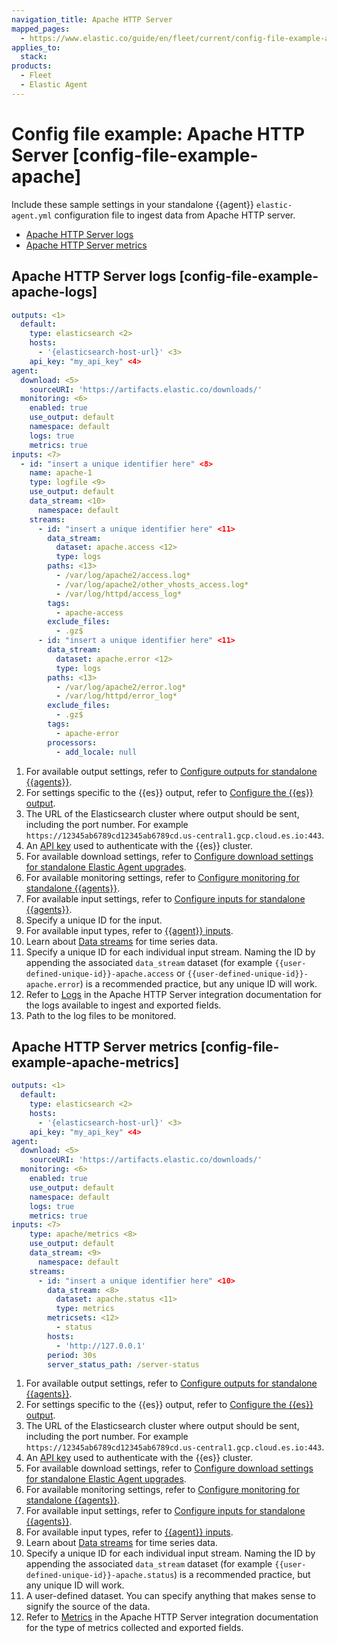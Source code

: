 ```yaml
---
navigation_title: Apache HTTP Server
mapped_pages:
  - https://www.elastic.co/guide/en/fleet/current/config-file-example-apache.html
applies_to:
  stack:
products:
  - Fleet
  - Elastic Agent
---
```


# Config file example: Apache HTTP Server [config-file-example-apache]


Include these sample settings in your standalone {{agent}} `elastic-agent.yml` configuration file to ingest data from Apache HTTP server.

* [Apache HTTP Server logs](#config-file-example-apache-logs)
* [Apache HTTP Server metrics](#config-file-example-apache-metrics)

## Apache HTTP Server logs [config-file-example-apache-logs]

```yaml
outputs: <1>
  default:
    type: elasticsearch <2>
    hosts:
      - '{elasticsearch-host-url}' <3>
    api_key: "my_api_key" <4>
agent:
  download: <5>
    sourceURI: 'https://artifacts.elastic.co/downloads/'
  monitoring: <6>
    enabled: true
    use_output: default
    namespace: default
    logs: true
    metrics: true
inputs: <7>
  - id: "insert a unique identifier here" <8>
    name: apache-1
    type: logfile <9>
    use_output: default
    data_stream: <10>
      namespace: default
    streams:
      - id: "insert a unique identifier here" <11>
        data_stream:
          dataset: apache.access <12>
          type: logs
        paths: <13>
          - /var/log/apache2/access.log*
          - /var/log/apache2/other_vhosts_access.log*
          - /var/log/httpd/access_log*
        tags:
          - apache-access
        exclude_files:
          - .gz$
      - id: "insert a unique identifier here" <11>
        data_stream:
          dataset: apache.error <12>
          type: logs
        paths: <13>
          - /var/log/apache2/error.log*
          - /var/log/httpd/error_log*
        exclude_files:
          - .gz$
        tags:
          - apache-error
        processors:
          - add_locale: null
```

1. For available output settings, refer to [Configure outputs for standalone {{agents}}](/reference/fleet/elastic-agent-output-configuration.md).
2. For settings specific to the {{es}} output, refer to [Configure the {{es}} output](/reference/fleet/elasticsearch-output.md).
3. The URL of the Elasticsearch cluster where output should be sent, including the port number. For example `https://12345ab6789cd12345ab6789cd.us-central1.gcp.cloud.es.io:443`.
4. An [API key](/reference/fleet/grant-access-to-elasticsearch.md#create-api-key-standalone-agent) used to authenticate with the {{es}} cluster.
5. For available download settings, refer to [Configure download settings for standalone Elastic Agent upgrades](/reference/fleet/elastic-agent-standalone-download.md).
6. For available monitoring settings, refer to [Configure monitoring for standalone {{agents}}](/reference/fleet/elastic-agent-monitoring-configuration.md).
7. For available input settings, refer to [Configure inputs for standalone {{agents}}](/reference/fleet/elastic-agent-input-configuration.md).
8. Specify a unique ID for the input.
9. For available input types, refer to [{{agent}} inputs](/reference/fleet/elastic-agent-inputs-list.md).
10. Learn about [Data streams](/reference/fleet/data-streams.md) for time series data.
11. Specify a unique ID for each individual input stream. Naming the ID by appending the associated `data_stream` dataset (for example `{{user-defined-unique-id}}-apache.access` or `{{user-defined-unique-id}}-apache.error`) is a recommended practice, but any unique ID will work.
12. Refer to [Logs](integration-docs://reference/apache/index.md) in the Apache HTTP Server integration documentation for the logs available to ingest and exported fields.
13. Path to the log files to be monitored.



## Apache HTTP Server metrics [config-file-example-apache-metrics]

```yaml
outputs: <1>
  default:
    type: elasticsearch <2>
    hosts:
      - '{elasticsearch-host-url}' <3>
    api_key: "my_api_key" <4>
agent:
  download: <5>
    sourceURI: 'https://artifacts.elastic.co/downloads/'
  monitoring: <6>
    enabled: true
    use_output: default
    namespace: default
    logs: true
    metrics: true
inputs: <7>
    type: apache/metrics <8>
    use_output: default
    data_stream: <9>
      namespace: default
    streams:
      - id: "insert a unique identifier here" <10>
        data_stream: <8>
          dataset: apache.status <11>
          type: metrics
        metricsets: <12>
          - status
        hosts:
          - 'http://127.0.0.1'
        period: 30s
        server_status_path: /server-status
```

1. For available output settings, refer to [Configure outputs for standalone {{agents}}](/reference/fleet/elastic-agent-output-configuration.md).
2. For settings specific to the {{es}} output, refer to [Configure the {{es}} output](/reference/fleet/elasticsearch-output.md).
3. The URL of the Elasticsearch cluster where output should be sent, including the port number. For example `https://12345ab6789cd12345ab6789cd.us-central1.gcp.cloud.es.io:443`.
4. An [API key](/reference/fleet/grant-access-to-elasticsearch.md#create-api-key-standalone-agent) used to authenticate with the {{es}} cluster.
5. For available download settings, refer to [Configure download settings for standalone Elastic Agent upgrades](/reference/fleet/elastic-agent-standalone-download.md).
6. For available monitoring settings, refer to [Configure monitoring for standalone {{agents}}](/reference/fleet/elastic-agent-monitoring-configuration.md).
7. For available input settings, refer to [Configure inputs for standalone {{agents}}](/reference/fleet/elastic-agent-input-configuration.md).
8. For available input types, refer to [{{agent}} inputs](/reference/fleet/elastic-agent-inputs-list.md).
9. Learn about [Data streams](/reference/fleet/data-streams.md) for time series data.
10. Specify a unique ID for each individual input stream. Naming the ID by appending the associated `data_stream` dataset (for example `{{user-defined-unique-id}}-apache.status`) is a recommended practice, but any unique ID will work.
11. A user-defined dataset. You can specify anything that makes sense to signify the source of the data.
12. Refer to [Metrics](integration-docs://reference/apache/index.md) in the Apache HTTP Server integration documentation for the type of metrics collected and exported fields.



